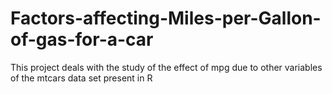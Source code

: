 # Factors-affecting-Miles-per-Gallon-of-gas-for-a-car
This project deals with the study of the effect of mpg due to other variables of the mtcars  data set present in R 
